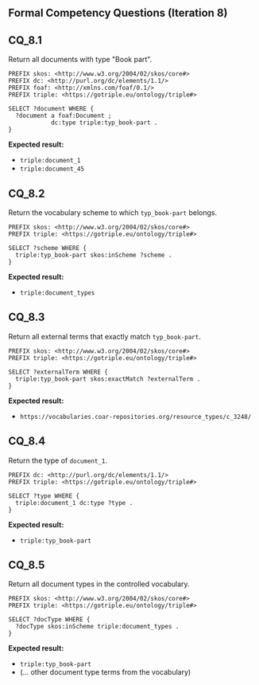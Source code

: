 ## Formal Competency Questions (Iteration 8)

## CQ_8.1

Return all documents with type "Book part".

```sparql
PREFIX skos: <http://www.w3.org/2004/02/skos/core#>
PREFIX dc: <http://purl.org/dc/elements/1.1/>
PREFIX foaf: <http://xmlns.com/foaf/0.1/>
PREFIX triple: <https://gotriple.eu/ontology/triple#>

SELECT ?document WHERE {
  ?document a foaf:Document ;
            dc:type triple:typ_book-part .
}
```

**Expected result:**
- `triple:document_1`
- `triple:document_45`


## CQ_8.2

Return the vocabulary scheme to which `typ_book-part` belongs.

```sparql
PREFIX skos: <http://www.w3.org/2004/02/skos/core#>
PREFIX triple: <https://gotriple.eu/ontology/triple#>

SELECT ?scheme WHERE {
  triple:typ_book-part skos:inScheme ?scheme .
}
```

**Expected result:**
- `triple:document_types`


## CQ_8.3

Return all external terms that exactly match `typ_book-part`.

```sparql
PREFIX skos: <http://www.w3.org/2004/02/skos/core#>
PREFIX triple: <https://gotriple.eu/ontology/triple#>

SELECT ?externalTerm WHERE {
  triple:typ_book-part skos:exactMatch ?externalTerm .
}
```

**Expected result:**
- `https://vocabularies.coar-repositories.org/resource_types/c_3248/`


## CQ_8.4

Return the type of `document_1`.

```sparql
PREFIX dc: <http://purl.org/dc/elements/1.1/>
PREFIX triple: <https://gotriple.eu/ontology/triple#>

SELECT ?type WHERE {
  triple:document_1 dc:type ?type .
}
```

**Expected result:**
- `triple:typ_book-part`


## CQ_8.5

Return all document types in the controlled vocabulary.

```sparql
PREFIX skos: <http://www.w3.org/2004/02/skos/core#>
PREFIX triple: <https://gotriple.eu/ontology/triple#>

SELECT ?docType WHERE {
  ?docType skos:inScheme triple:document_types .
}
```

**Expected result:**
- `triple:typ_book-part`
- (... other document type terms from the vocabulary)
